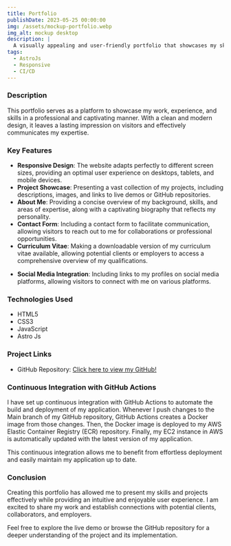 ```yaml
---
title: Portfolio
publishDate: 2023-05-25 00:00:00
img: /assets/mockup-portfolio.webp
img_alt: mockup desktop
description: |
  A visually appealing and user-friendly portfolio that showcases my skills, projects, and accomplishments.
tags:
  - AstroJs
  - Responsive
  - CI/CD
---
```


### Description

This portfolio serves as a platform to showcase my work, experience, and skills in a professional and captivating manner. With a clean and modern design, it leaves a lasting impression on visitors and effectively communicates my expertise.

### Key Features

- **Responsive Design**: The website adapts perfectly to different screen sizes, providing an optimal user experience on desktops, tablets, and mobile devices.
- **Project Showcase**: Presenting a vast collection of my projects, including descriptions, images, and links to live demos or GitHub repositories.
- **About Me**: Providing a concise overview of my background, skills, and areas of expertise, along with a captivating biography that reflects my personality.
- **Contact Form**: Including a contact form to facilitate communication, allowing visitors to reach out to me for collaborations or professional opportunities.
- **Curriculum Vitae**: Making a downloadable version of my curriculum vitae available, allowing potential clients or employers to access a comprehensive overview of my qualifications.
<!-- - **Testimonials**: Presenting testimonials from satisfied clients or colleagues to enhance my credibility and strengthen my professional reputation. -->
- **Social Media Integration**: Including links to my profiles on social media platforms, allowing visitors to connect with me on various platforms.

### Technologies Used

- HTML5
- CSS3
- JavaScript
- Astro Js

### Project Links

- GitHub Repository: [Click here to view my GitHub!](https://github.com/gowku/astro-portfolio)

### Continuous Integration with GitHub Actions

I have set up continuous integration with GitHub Actions to automate the build and deployment of my application. Whenever I push changes to the Main branch of my GitHub repository, GitHub Actions creates a Docker image from those changes. Then, the Docker image is deployed to my AWS Elastic Container Registry (ECR) repository. Finally, my EC2 instance in AWS is automatically updated with the latest version of my application.

This continuous integration allows me to benefit from effortless deployment and easily maintain my application up to date.

### Conclusion

Creating this portfolio has allowed me to present my skills and projects effectively while providing an intuitive and enjoyable user experience. I am excited to share my work and establish connections with potential clients, collaborators, and employers.

Feel free to explore the live demo or browse the GitHub repository for a deeper understanding of the project and its implementation.
